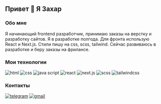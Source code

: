## Привет 👋 Я Захар

### Обо мне
Я начинающий frontend разработчик, принимаю заказы на верстку и разработку сайтов. Я в разработке полгода. Для фронта использую React и Next.js. Стили пишу на css, scss, tailwind. Сейчас развиваюсь в разработке и беру заказы на фрилансе.

### Мои технологии
![html](https://img.shields.io/badge/-html-090909?style=for-the-badge&logo=html5)
![css](https://img.shields.io/badge/-css-090909?style=for-the-badge&logo=css3)
![java script](https://img.shields.io/badge/-JavaScript-090909?style=for-the-badge&logo=JavaScript)
![react](https://img.shields.io/badge/-react-090909?style=for-the-badge&logo=react)
![next.js](https://img.shields.io/badge/-next.js-090909?style=for-the-badge&logo=next.js)
![scss](https://img.shields.io/badge/-scss-090909?style=for-the-badge&logo=sass)
![tailwindcss](https://img.shields.io/badge/-tailwind-090909?style=for-the-badge&logo=tailwindcss)

### Контакты
[![telegram](https://img.shields.io/badge/-telegram-090909?style=for-the-badge&logo=telegram)](https://t.me/ZaharElistratovDev)
[![gmail](https://img.shields.io/badge/-gmail-090909?style=for-the-badge&logo=gmail)](mailto:zaharelistratov12@gmail.com)
